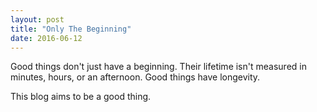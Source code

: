 ```yaml
---
layout: post
title: "Only The Beginning"
date: 2016-06-12
---
```


Good things don't just have a beginning. Their lifetime isn't measured in minutes, hours, or an afternoon. Good things have longevity. 

This blog aims to be a good thing.
